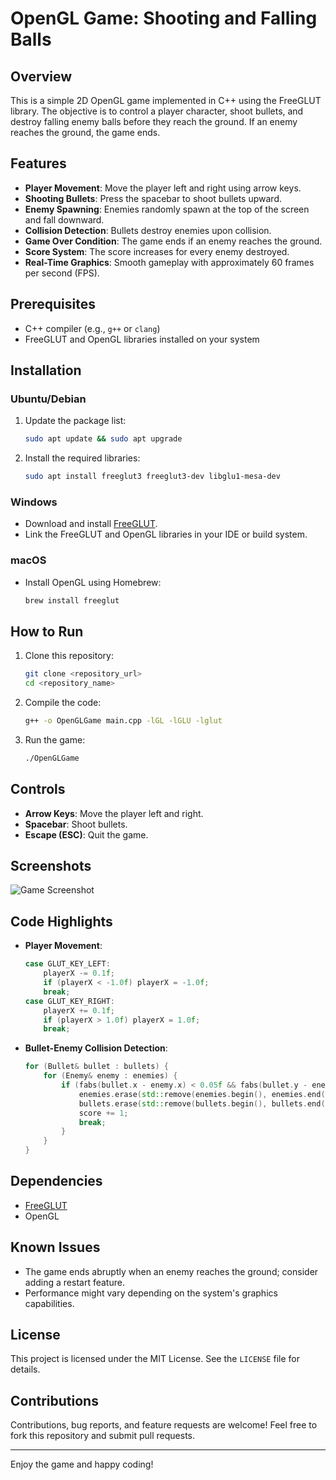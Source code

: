 # OpenGL Game: Shooting and Falling Balls

## Overview
This is a simple 2D OpenGL game implemented in C++ using the FreeGLUT library. The objective is to control a player character, shoot bullets, and destroy falling enemy balls before they reach the ground. If an enemy reaches the ground, the game ends.

## Features
- **Player Movement**: Move the player left and right using arrow keys.
- **Shooting Bullets**: Press the spacebar to shoot bullets upward.
- **Enemy Spawning**: Enemies randomly spawn at the top of the screen and fall downward.
- **Collision Detection**: Bullets destroy enemies upon collision.
- **Game Over Condition**: The game ends if an enemy reaches the ground.
- **Score System**: The score increases for every enemy destroyed.
- **Real-Time Graphics**: Smooth gameplay with approximately 60 frames per second (FPS).

## Prerequisites
- C++ compiler (e.g., `g++` or `clang`)
- FreeGLUT and OpenGL libraries installed on your system

## Installation
### Ubuntu/Debian
1. Update the package list:
   ```bash
   sudo apt update && sudo apt upgrade
   ```

2. Install the required libraries:
   ```bash
   sudo apt install freeglut3 freeglut3-dev libglu1-mesa-dev
   ```

### Windows
- Download and install [FreeGLUT](http://freeglut.sourceforge.net).
- Link the FreeGLUT and OpenGL libraries in your IDE or build system.

### macOS
- Install OpenGL using Homebrew:
   ```bash
   brew install freeglut
   ```

## How to Run
1. Clone this repository:
   ```bash
   git clone <repository_url>
   cd <repository_name>
   ```

2. Compile the code:
   ```bash
   g++ -o OpenGLGame main.cpp -lGL -lGLU -lglut
   ```

3. Run the game:
   ```bash
   ./OpenGLGame
   ```

## Controls
- **Arrow Keys**: Move the player left and right.
- **Spacebar**: Shoot bullets.
- **Escape (ESC)**: Quit the game.

## Screenshots
![Game Screenshot]((https://github.com/user-attachments/assets/50478c7b-c9b5-43e1-9fee-36ed0a0acb7b)
)

## Code Highlights
- **Player Movement**:
  ```cpp
  case GLUT_KEY_LEFT:
      playerX -= 0.1f;
      if (playerX < -1.0f) playerX = -1.0f;
      break;
  case GLUT_KEY_RIGHT:
      playerX += 0.1f;
      if (playerX > 1.0f) playerX = 1.0f;
      break;
  ```

- **Bullet-Enemy Collision Detection**:
  ```cpp
  for (Bullet& bullet : bullets) {
      for (Enemy& enemy : enemies) {
          if (fabs(bullet.x - enemy.x) < 0.05f && fabs(bullet.y - enemy.y) < 0.05f) {
              enemies.erase(std::remove(enemies.begin(), enemies.end(), enemy), enemies.end());
              bullets.erase(std::remove(bullets.begin(), bullets.end(), bullet), bullets.end());
              score += 1;
              break;
          }
      }
  }
  ```

## Dependencies
- [FreeGLUT](http://freeglut.sourceforge.net)
- OpenGL

## Known Issues
- The game ends abruptly when an enemy reaches the ground; consider adding a restart feature.
- Performance might vary depending on the system's graphics capabilities.

## License
This project is licensed under the MIT License. See the `LICENSE` file for details.

## Contributions
Contributions, bug reports, and feature requests are welcome! Feel free to fork this repository and submit pull requests.

---
Enjoy the game and happy coding!

